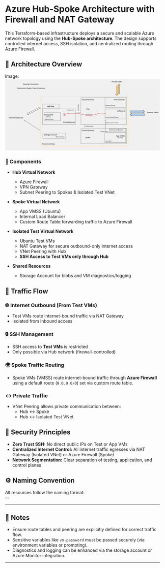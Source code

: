 # Azure Hub-Spoke Architecture with Firewall and NAT Gateway

This Terraform-based infrastructure deploys a secure and scalable Azure network topology using the **Hub-Spoke architecture**. The design supports controlled internet access, SSH isolation, and centralized routing through Azure Firewall.

## 📐 Architecture Overview

Image:
![alt text](diaimage.png)


### 🔷 Components
- **Hub Virtual Network**
  - Azure Firewall
  - VPN Gateway
  - Subnet Peering to Spokes & Isolated Test VNet

- **Spoke Virtual Network**
  - App VMSS (Ubuntu)
  - Internal Load Balancer
  - Custom Route Table forwarding traffic to Azure Firewall

- **Isolated Test Virtual Network**
  - Ubuntu Test VMs
  - NAT Gateway for secure outbound-only internet access
  - VNet Peering with Hub
  - **SSH Access to Test VMs only through Hub**

- **Shared Resources**
  - Storage Account for blobs and VM diagnostics/logging

## 🧭 Traffic Flow

### 🌐 Internet Outbound (From Test VMs)
- Test VMs route internet-bound traffic via NAT Gateway
- Isolated from inbound access

### 🔒 SSH Management
- SSH access to **Test VMs** is restricted
- Only possible via Hub network (firewall-controlled)

### 🌍 Spoke Traffic Routing
- Spoke VMs (VMSS) route internet-bound traffic through **Azure Firewall** using a default route (`0.0.0.0/0`) set via custom route table.

### ↔ Private Traffic
- VNet Peering allows private communication between:
  - Hub ↔ Spoke
  - Hub ↔ Isolated Test VNet

## 🔐 Security Principles

- **Zero Trust SSH:** No direct public IPs on Test or App VMs
- **Centralized Internet Control:** All internet traffic egresses via NAT Gateway (Isolated VNet) or Azure Firewall (Spoke)
- **Network Segmentation:** Clear separation of testing, application, and control planes

## ⚙️ Naming Convention

All resources follow the naming format:  
<Environment>-<RegionCode>-<ResourceType>


---

## 📌 Notes

- Ensure route tables and peering are explicitly defined for correct traffic flow.
- Sensitive variables like `vm-password` must be passed securely (via environment variables or prompting).
- Diagnostics and logging can be enhanced via the storage account or Azure Monitor integration.

---

